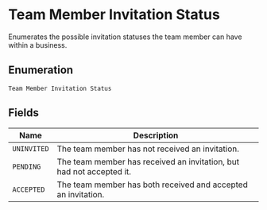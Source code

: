 
# Team Member Invitation Status

Enumerates the possible invitation statuses the team member can have within a business.

## Enumeration

`Team Member Invitation Status`

## Fields

| Name | Description |
|  --- | --- |
| `UNINVITED` | The team member has not received an invitation. |
| `PENDING` | The team member has received an invitation, but had not accepted it. |
| `ACCEPTED` | The team member has both received and accepted an invitation. |

